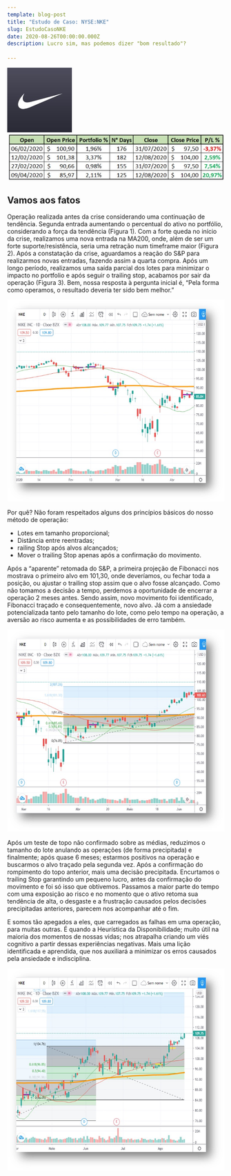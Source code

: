 ```yaml
---
template: blog-post
title: "Estudo de Caso: NYSE:NKE"
slug: EstudoCasoNKE
date: 2020-08-26T00:00:00.000Z
description: Lucro sim, mas podemos dizer "bom resultado"?

---
```

![Entradas](./NKEFiguras/NKEImg.jpg) 
![Entradas](./NKEFiguras/NKEEntradas.jpg) 

## Vamos aos fatos

Operação realizada antes da crise considerando uma continuação de tendência.
Segunda entrada aumentando o percentual do ativo no portfólio, considerando a força da tendência (Figura 1).
Com a forte queda no início da crise, realizamos uma nova entrada na MA200, onde, além de ser um forte suporte/resistência, seria uma retração num timeframe maior (Figura 2).
Após a constatação da crise, aguardamos a reação do S&P para realizarmos novas entradas, fazendo assim a quarta compra. 
Após um longo período, realizamos uma saída parcial dos lotes para minimizar o impacto no portfolio e após seguir o trailing stop, acabamos por sair da operação (Figura 3). 
Bem, nossa resposta à pergunta inicial é, “Pela forma como operamos, o resultado deveria ter sido bem melhor.”

![Figura 1](./NKEFiguras/NKEFigura1.jpg)


Por quê?
Não foram respeitados alguns dos princípios básicos do nosso método de operação:
* Lotes em tamanho proporcional;
* Distância entre reentradas;
* railing Stop após alvos alcançados;
*	Mover o trailing Stop apenas após a confirmação do movimento.

Após a “aparente” retomada do S&P, a primeira projeção de Fibonacci nos mostrava o primeiro alvo em 101,30, onde deveríamos, ou fechar toda a posição, ou ajustar o trailing stop assim que o alvo fosse alcançado. 
Como não tomamos a decisão a tempo, perdemos a oportunidade de encerrar a operação 2 meses antes. 
Sendo assim, novo movimento foi identificado, Fibonacci traçado e consequentemente, novo alvo.
Já com a ansiedade potencializada tanto pelo tamanho do lote, como pelo tempo na operação, a aversão ao risco aumenta e as possibilidades de erro também. 

![Figura 2](./NKEFiguras/NKEFigura2.jpg)

Após um teste de topo não confirmado sobre as médias, reduzimos o tamanho do lote anulando as operações (de forma precipitada) e finalmente; após quase 6 meses; estarmos positivos na operação e buscarmos o alvo traçado pela segunda vez.
Após a confirmação do rompimento do topo anterior, mais uma decisão precipitada. Encurtamos o trailing Stop garantindo um pequeno lucro, antes da confirmação do movimento e foi só isso que obtivemos.
Passamos a maior parte do tempo com uma exposição ao risco e no momento que o ativo retoma sua tendência de alta, o desgaste e a frustração causados pelos decisões precipitadas anteriores, parecem nos acompanhar até o fim. 


E somos tão apegados a eles, que carregados as falhas em uma operação, para muitas outras. É quando a Heurística da Disponibilidade; muito útil na maioria dos momentos de nossas vidas; nos atrapalha criando um viés cognitivo a partir dessas experiências negativas. 
Mais uma lição identificada e aprendida, que nos auxiliará a minimizar os erros causados pela ansiedade e indisciplina.


![Figura 3](./NKEFiguras/NKEFigura3.jpg)
